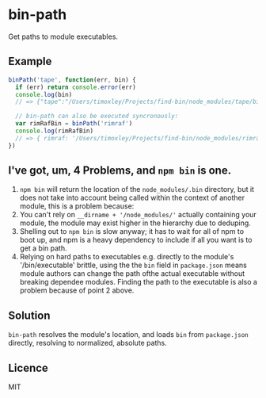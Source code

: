 # bin-path

Get paths to module executables.

## Example

```js
binPath('tape', function(err, bin) {
  if (err) return console.error(err)
  console.log(bin)
  // => {"tape":"/Users/timoxley/Projects/find-bin/node_modules/tape/bin/tape"}

  // bin-path can also be executed syncronously:
  var rimRafBin = binPath('rimraf')
  console.log(rimRafBin)
  // => { rimraf: '/Users/timoxley/Projects/find-bin/node_modules/rimraf/bin.js' })
})

```

## I've got, um, 4 Problems, and `npm bin` is one.

1. `npm bin` will return the location of the `node_modules/.bin` directory, but it does not take
into account being called within the context of another module, this is
a problem because:
2. You can't rely on `__dirname + '/node_modules/'` actually containing your
module, the module may exist higher in the hierarchy due to deduping.
3. Shelling out to `npm bin` is slow anyway; it has to wait for all of
  npm to boot up, and npm is a heavy dependency to include if all you
want is to get a bin path.
4. Relying on hard paths to executables e.g. directly to the module's '/bin/executable' brittle, using the
the `bin` field in `package.json` means module authors can change the path ofthe actual executable
without breaking dependee modules. Finding the path to the executable is also a problem because of
point 2 above.

## Solution

`bin-path` resolves the module's location, and loads `bin` 
from `package.json` directly, resolving to normalized, absolute paths.

## Licence

MIT
